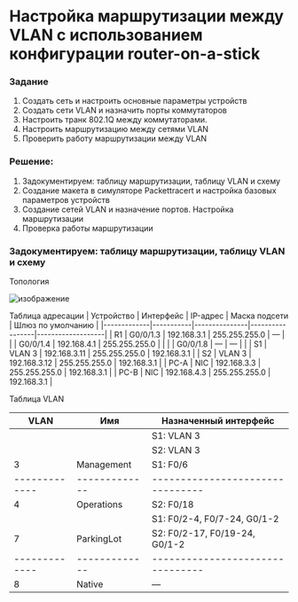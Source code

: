 # **Настройка маршрутизации между VLAN с использованием конфигурации router-on-a-stick**

### **Задание**
1. Создать сеть и настроить основные параметры устройств
2. Создать сети VLAN и назначить порты коммутаторов
3. Настроить транк 802.1Q между коммутаторами.
4. Настроить маршрутизацию между сетями VLAN
5. Проверить работу маршрутизации между VLAN

### **Решение:**
1. Задокументируем: таблицу маршрутизации, таблицу VLAN и схему
2. Создание макета в симуляторе Packettracert и настройка базовых параметров устройств
3. Создание сетей VLAN и назначение портов. Настройка маршрутизации
4. Проверка работы маршрутизации

### **Задокументируем: таблицу маршрутизации, таблицу VLAN и схему**
Топология

![изображение](https://user-images.githubusercontent.com/39755453/110473263-296e2700-8100-11eb-882f-aeb17d85ff76.png)

Таблица адресации
|  Устройство | Интерфейс | IP-адрес      | Маска подсети   | Шлюз по умолчанию |
|-------------|-----------|---------------|-----------------|-------------------|
| R1          | G0/0/1.3  | 192.168.3.1   | 255.255.255.0   | —                 |
|             | G0/0/1.4  | 192.168.4.1   | 255.255.255.0   |                   |
|             | G0/0/1.8  | —             | —               |                   |
| S1          | VLAN 3    | 192.168.3.11  | 255.255.255.0   | 192.168.3.1       |
| S2          | VLAN 3    | 192.168.3.12  | 255.255.255.0   | 192.168.3.1       |
| PC-A        | NIC       | 192.168.3.3   | 255.255.255.0   | 192.168.3.1       |
| PC-B        | NIC       | 192.168.4.3   | 255.255.255.0   | 192.168.3.1       |

Таблица VLAN

|  VLAN       | Имя         | Назначенный интерфейс          |
|-------------|-------------|--------------------------------|
|             |             | S1: VLAN 3                     |
|             |             | S2: VLAN 3                     |
| 3           | Management  | S1: F0/6                       |
|-------------|-------------|--------------------------------|
| 4           | Operations  | S2: F0/18                      |
|             |             | S1: F0/2-4, F0/7-24, G0/1-2    |
| 7           | ParkingLot  | S2: F0/2-17, F0/19-24, G0/1-2  |
|-------------|-------------|--------------------------------|
| 8           | Native      | —                              |

